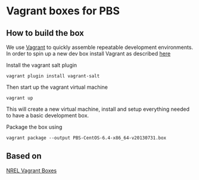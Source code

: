 Vagrant boxes for PBS
=====================

How to build the box
--------------------

We use [Vagrant](http://vagrantup.com) to quickly assemble repeatable
development environments.  In order to spin up a new dev box install Vagrant as
described [here](http://docs.vagrantup.com/v2/installation/index.html)

Install the vagrant salt plugin

    vagrant plugin install vagrant-salt

Then start up the vagrant virtual machine

    vagrant up

This will create a new virtual machine, install and setup everything needed to
have a basic development box.

Package the box using

    vagrant package --output PBS-CentOS-6.4-x86_64-v20130731.box

Based on
--------

[NREL Vagrant Boxes](https://github.com/NREL/vagrant-boxes)


